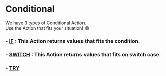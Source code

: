 # Conditional

We have 3 types of Conditional Action.<br/>
Use the Action that fits your situation! 😄

### - <a href="/docs/Documentation/actions-library/flow/conditional/action-conditional-if"><span class="action-field">IF</span></a> : This Action returns values that fits the condition.

### - <a href="/docs/Documentation/actions-library/flow/conditional/action-conditional-switch"><span class="action-field">SWITCH</span></a> : This Action returns values that fits on switch case.
### - <a href="/docs/Documentation/actions-library/flow/conditional/action-conditional-try"><span class="action-field">TRY</span></a>